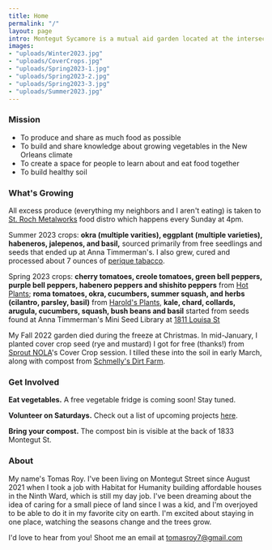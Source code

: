 ```yaml
---
title: Home
permalink: "/"
layout: page
intro: Montegut Sycamore is a mutual aid garden located at the intersection of Montegut and Prieur in the Upper Ninth Ward of New Orleans.
images:
- "uploads/Winter2023.jpg"
- "uploads/CoverCrops.jpg"
- "uploads/Spring2023-1.jpg"
- "uploads/Spring2023-2.jpg"
- "uploads/Spring2023-3.jpg"
- "uploads/Summer2023.jpg"
---
```


### Mission
- To produce and share as much food as possible
- To build and share knowledge about growing vegetables in the New Orleans climate
- To create a space for people to learn about and eat food together
- To build healthy soil

### What's Growing

All excess produce (everything my neighbors and I aren't eating) is taken to [St. Roch Metalworks](https://www.google.com/maps/place/St.+Roch+Metal+Works/@29.9844956,-90.0529212,15z/data=!4m2!3m1!1s0x0:0x86258470925b3fa4?sa=X&ved=2ahUKEwjGh9rgs86BAxXORDABHcTaAG0Q_BJ6BAhDEAA&ved=2ahUKEwjGh9rgs86BAxXORDABHcTaAG0Q_BJ6BAhNEAg) food distro which happens every Sunday at 4pm.

Summer 2023 crops: **okra (multiple varities), eggplant (multiple varieties), habeneros, jalepenos, and basil,** sourced primarily from free seedlings and seeds that ended up at Anna Timmerman's. I also grew, cured and processed about 7 ounces of [perique tabacco](https://en.wikipedia.org/wiki/Perique).

Spring 2023 crops: **cherry tomatoes, creole tomatoes, green bell peppers, purple bell peppers, habenero peppers and shishito peppers** from [Hot Plants](https://www.hotplantsnursery.com/); **roma tomatoes, okra, cucumbers, summer squash, and herbs (cilantro, parsley, basil)** from [Harold's Plants](https://www.haroldsplants.com/), **kale, chard, collards, arugula, cucumbers, squash, bush beans and basil** started from seeds found at Anna Timmerman's Mini Seed Library at [1811 Louisa St](https://goo.gl/maps/oLDdyWYPLALtQKjf7)

My Fall 2022 garden died during the freeze at Christmas. In mid-January, I planted cover crop seed (rye and mustard) I got for free (thanks!) from [Sprout NOLA](https://www.sproutnolafarm.org/)'s Cover Crop session. I tilled these into the soil in early March, along with compost from [Schmelly's Dirt Farm](https://www.schmellys.com/).

### Get Involved

**Eat vegetables.** A free vegetable fridge is coming soon! Stay tuned.

**Volunteer on Saturdays.** Check out a list of upcoming projects [here](https://tomasroy.notion.site/Montegut-Sycamore-projects-log-35b38e16fefa4edbab81669d1cc5d579).

**Bring your compost.** The compost bin is visible at the back of 1833 Montegut St.

### About

My name's Tomas Roy. I've been living on Montegut Street since August 2021 when I took a job with Habitat for Humanity building affordable houses in the Ninth Ward, which is still my day job. I've been dreaming about the idea of caring for a small piece of land since I was a kid, and I'm overjoyed to be able to do it in my favorite city on earth. I'm excited about staying in one place, watching the seasons change and the trees grow.

I'd love to hear from you! Shoot me an email at [tomasroy7@gmail.com](mailto:tomasroy7@gmail.com)